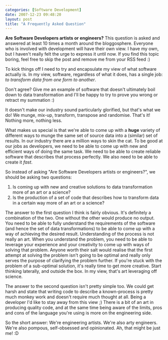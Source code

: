 ```yaml
---
categories: [Software Development]
date: 2007-12-23 09:48:20
layout: post
title: "A Frequently Asked Question"
---
```

<strong>Are Software Developers artists or engineers?</strong> This question is asked and answered at least 10 times a month around the bloggosphere. Everyone who is involved with development will have their own view. I have my own, but I haven't really felt the urge to express it until now. If you find this topic boring, feel free to skip the post and remove me from your RSS feed :)

To kick things off I need to try and encapsulate my view of what software actually is. In my view, software, regardless of what it does, has a single job: <em>to transform data from one form to another</em>.<!--more-->

Don't agree? Give me an example of software that doesn't ultimately boil down to data transformation and I'll be happy to try to prove you wrong or retract my summation :)

It doesn't make our industry sound particularly glorified, but that's what we do! We munge, mix-up, transform, transpose and randomise. That's it! Nothing more, nothing less.

What makes us special is that we're able to come up with a <strong>huge</strong> variety of different ways to munge the same set of source data into a (similar) set of results. In our industry there are a million ways to skin the cat. To be good at our jobs as developers, we need to be able to come up with new and efficient ways of doing the same task. We need to be able to create reliable software that describes that process perfectly. We also need to be able to create it <em>fast</em>.

So instead of asking "Are Software Developers artists or engineers?", we should be asking two questions:<ol><li>Is coming up with new and creative solutions to data transformation more of an art or a science?</li><li>Is the production of a set of code that describes how to transform data in a certain way more of an art or a science?</li></ol>The answer to the first question I think is fairly obvious. It's definitely a combination of the two. One without the other would produce no output. You need to be able to fully understand the requirements of the software (and hence the set of data transformations) to be able to come up with a way of achieving the desired result. Understanding of the process is not really an art. When you understand the problem, you need to be able to leverage your experience and your creativity to come up with ways of solving that problem. Anyone worth their salt would realise that the first attempt at solving the problem isn't going to be optimal and really only serves the purpose of clarifying the problem further. If you're stuck with the problem of a sub-optimal solution, it's really time to get more creative. Start thinking laterally, and outside the box. In my view, that's art leveraging off science.

The answer to the second question isn't pretty simple too. We could get harsh and state that writing code to describe a known-process is pretty much monkey work and doesn't require much thought at all. Being a developer I'd like to stay away from this view ;) There is a bit of an art in producing quality code, and at the same time being aware of the limits, pros and cons of the language you're using is more on the engineering side.

So the short answer: We're engineering artists. We're also arty engineers. We're also pompous, self-obsessed and opinionated. Ah, that might be just me! :D
